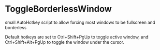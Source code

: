# ToggleBorderlessWindow
small AutoHotkey script to allow forcing most windows to be fullscreen and borderless

Default hotkeys are set to Ctrl+Shift+PgUp to toggle active window, and Ctrl+Shift+Alt+PgUp to toggle the window under the cursor.  